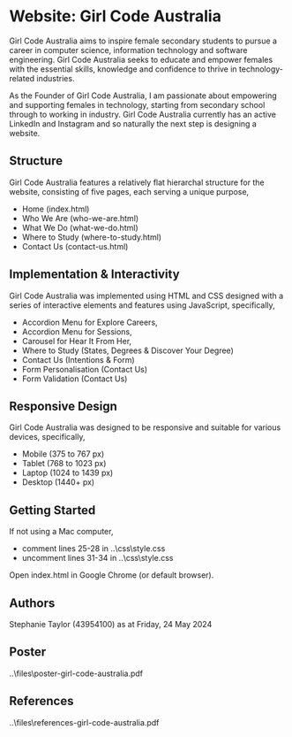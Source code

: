 
# Website: Girl Code Australia

Girl Code Australia aims to inspire female secondary students to pursue a career in computer science, information technology and software engineering. Girl Code Australia seeks to educate and empower females with the essential skills, knowledge and confidence to thrive in technology-related industries. 

As the Founder of Girl Code Australia, I am passionate about empowering and supporting females in technology, starting from secondary school through to working in industry. Girl Code Australia currently has an active LinkedIn and Instagram and so naturally the next step is designing a website.


## Structure

Girl Code Australia features a relatively flat hierarchal structure for the website, consisting of five pages, each serving a unique purpose, 
* Home (index.html)
* Who We Are (who-we-are.html)
* What We Do (what-we-do.html)
* Where to Study (where-to-study.html)
* Contact Us (contact-us.html)


## Implementation & Interactivity

Girl Code Australia was implemented using HTML and CSS designed with a series of interactive elements and features using JavaScript, specifically,
* Accordion Menu for Explore Careers,
* Accordion Menu for Sessions,
* Carousel for Hear It From Her,
* Where to Study (States, Degrees & Discover Your Degree)
* Contact Us (Intentions & Form)
* Form Personalisation (Contact Us)
* Form Validation (Contact Us)


## Responsive Design

Girl Code Australia was designed to be responsive and suitable for various devices, specifically,
* Mobile (375 to 767 px)
* Tablet (768 to 1023 px)
* Laptop (1024 to 1439 px)
* Desktop (1440+ px)


## Getting Started

If not using a Mac computer, 
* comment lines 25-28 in ..\css\style.css
* uncomment lines 31-34 in ..\css\style.css

Open index.html in Google Chrome (or default browser).


## Authors

Stephanie Taylor (43954100) as at Friday, 24 May 2024


## Poster

..\files\poster-girl-code-australia.pdf


## References

..\files\references-girl-code-australia.pdf
